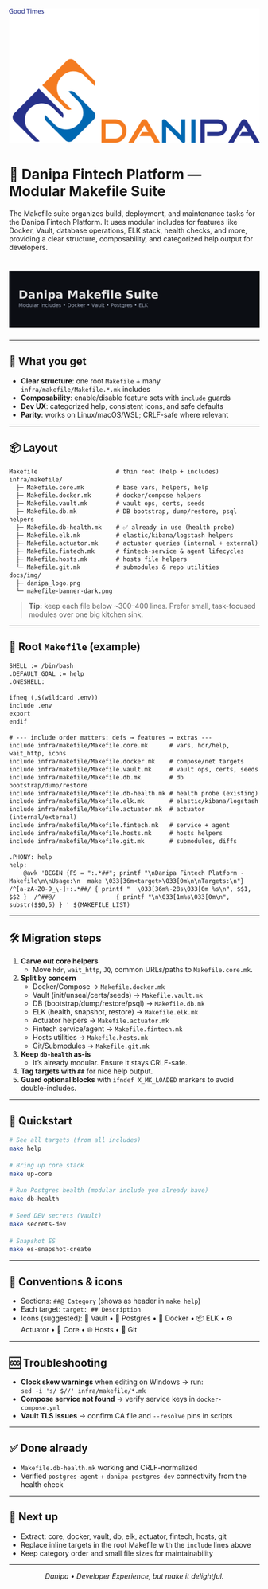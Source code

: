 # ![Danipa Logo](https://raw.githubusercontent.com/paboagye/danipa-assets/main/images/danipa_logo.png)

# 🧭 Danipa Fintech Platform — Modular Makefile Suite
The Makefile suite organizes build, deployment, and maintenance tasks for the Danipa Fintech Platform. It uses modular includes for features like Docker, Vault, database operations, ELK stack, health checks, and more, providing a clear structure, composability, and categorized help output for developers.

# ![Danipa Logo](https://raw.githubusercontent.com/paboagye/danipa-assets/main/images/makefile-banner-dark.png)

---

## 🧭 What you get

- **Clear structure**: one root `Makefile` + many `infra/makefile/Makefile.*.mk` includes
- **Composability**: enable/disable feature sets with `include` guards
- **Dev UX**: categorized help, consistent icons, and safe defaults
- **Parity**: works on Linux/macOS/WSL; CRLF-safe where relevant

---

## 📦 Layout

```
Makefile                      # thin root (help + includes)
infra/makefile/
  ├─ Makefile.core.mk         # base vars, helpers, help
  ├─ Makefile.docker.mk       # docker/compose helpers
  ├─ Makefile.vault.mk        # vault ops, certs, seeds
  ├─ Makefile.db.mk           # DB bootstrap, dump/restore, psql helpers
  ├─ Makefile.db-health.mk    # ✅ already in use (health probe)
  ├─ Makefile.elk.mk          # elastic/kibana/logstash helpers
  ├─ Makefile.actuator.mk     # actuator queries (internal + external)
  ├─ Makefile.fintech.mk      # fintech-service & agent lifecycles
  ├─ Makefile.hosts.mk        # hosts file helpers
  └─ Makefile.git.mk          # submodules & repo utilities
docs/img/
  ├─ danipa_logo.png
  └─ makefile-banner-dark.png
```

> **Tip:** keep each file below ~300–400 lines. Prefer small, task-focused modules over one big kitchen sink.

---

## 🧩 Root `Makefile` (example)

```make
SHELL := /bin/bash
.DEFAULT_GOAL := help
.ONESHELL:

ifneq (,$(wildcard .env))
include .env
export
endif

# --- include order matters: defs → features → extras ---
include infra/makefile/Makefile.core.mk      # vars, hdr/help, wait_http, icons
include infra/makefile/Makefile.docker.mk    # compose/net targets
include infra/makefile/Makefile.vault.mk     # vault ops, certs, seeds
include infra/makefile/Makefile.db.mk        # db bootstrap/dump/restore
include infra/makefile/Makefile.db-health.mk # health probe (existing)
include infra/makefile/Makefile.elk.mk       # elastic/kibana/logstash
include infra/makefile/Makefile.actuator.mk  # actuator (internal/external)
include infra/makefile/Makefile.fintech.mk   # service + agent
include infra/makefile/Makefile.hosts.mk     # hosts helpers
include infra/makefile/Makefile.git.mk       # submodules, diffs

.PHONY: help
help:
	@awk 'BEGIN {FS = ":.*##"; printf "\nDanipa Fintech Platform - Makefile\n\nUsage:\n  make \033[36m<target>\033[0m\n\nTargets:\n"} 	/^[a-zA-Z0-9_\-]+:.*##/ { printf "  \033[36m%-28s\033[0m %s\n", $$1, $$2 } 	/^##@/                 { printf "\n\033[1m%s\033[0m\n", substr($$0,5) } ' $(MAKEFILE_LIST)
```

---

## 🛠️ Migration steps

1. **Carve out core helpers**
   - Move `hdr`, `wait_http`, `JQ`, common URLs/paths to `Makefile.core.mk`.
2. **Split by concern**
   - Docker/Compose → `Makefile.docker.mk`
   - Vault (init/unseal/certs/seeds) → `Makefile.vault.mk`
   - DB (bootstrap/dump/restore/psql) → `Makefile.db.mk`
   - ELK (health, snapshot, restore) → `Makefile.elk.mk`
   - Actuator helpers → `Makefile.actuator.mk`
   - Fintech service/agent → `Makefile.fintech.mk`
   - Hosts utilities → `Makefile.hosts.mk`
   - Git/Submodules → `Makefile.git.mk`
3. **Keep `db-health` as-is**
   - It’s already modular. Ensure it stays CRLF-safe.
4. **Tag targets with `##`** for nice help output.
5. **Guard optional blocks** with `ifndef X_MK_LOADED` markers to avoid double-includes.

---

## 🚀 Quickstart

```bash
# See all targets (from all includes)
make help

# Bring up core stack
make up-core

# Run Postgres health (modular include you already have)
make db-health

# Seed DEV secrets (Vault)
make secrets-dev

# Snapshot ES
make es-snapshot-create
```

---

## 🧪 Conventions & icons

- Sections: `##@ Category` (shows as header in `make help`)
- Each target: `target: ## Description`
- Icons (suggested): 🔐 Vault • 🐘 Postgres • 🐳 Docker • 📦 ELK • ⚙️ Actuator • 🧩 Core • 🌐 Hosts • 🧭 Git

---

## 🆘 Troubleshooting

- **Clock skew warnings** when editing on Windows → run:  
  `sed -i 's/
$//' infra/makefile/*.mk`
- **Compose service not found** → verify service keys in `docker-compose.yml`
- **Vault TLS issues** → confirm CA file and `--resolve` pins in scripts

---

## ✅ Done already

- `Makefile.db-health.mk` working and CRLF-normalized
- Verified `postgres-agent` + `danipa-postgres-dev` connectivity from the health check

---

## 📌 Next up

- Extract: core, docker, vault, db, elk, actuator, fintech, hosts, git
- Replace inline targets in the root Makefile with the `include` lines above
- Keep category order and small file sizes for maintainability

---

<p align="center"><em>Danipa • Developer Experience, but make it delightful.</em></p>
